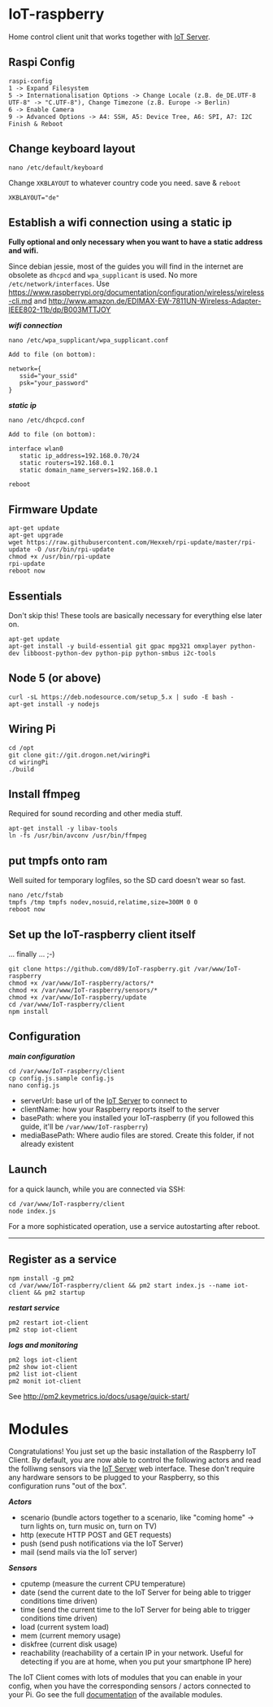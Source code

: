 # IoT-raspberry
Home control client unit that works together with [IoT Server](https://github.com/d89/IoT-server).

## Raspi Config

```
raspi-config
1 -> Expand Filesystem
5 -> Internationalisation Options -> Change Locale (z.B. de_DE.UTF-8 UTF-8" -> "C.UTF-8"), Change Timezone (z.B. Europe -> Berlin)
6 -> Enable Camera
9 -> Advanced Options -> A4: SSH, A5: Device Tree, A6: SPI, A7: I2C
Finish & Reboot
```

## Change keyboard layout

```
nano /etc/default/keyboard
```

Change ```XKBLAYOUT``` to whatever country code you need. save & ```reboot```

```
XKBLAYOUT="de"
```

## Establish a wifi connection using a static ip

**Fully optional and only necessary when you want to have a static address and wifi.**

Since debian jessie, most of the guides you will find in the internet are obsolete as ```dhcpcd``` and ```wpa_supplicant``` is used. No more ```/etc/network/interfaces```. Use https://www.raspberrypi.org/documentation/configuration/wireless/wireless-cli.md and http://www.amazon.de/EDIMAX-EW-7811UN-Wireless-Adapter-IEEE802-11b/dp/B003MTTJOY

***wifi connection***

```
nano /etc/wpa_supplicant/wpa_supplicant.conf

Add to file (on bottom):

network={
   ssid="your_ssid"
   psk="your_password"
}
```

***static ip***

```
nano /etc/dhcpcd.conf

Add to file (on bottom):

interface wlan0
   static ip_address=192.168.0.70/24
   static routers=192.168.0.1
   static domain_name_servers=192.168.0.1

reboot
```

## Firmware Update

```
apt-get update
apt-get upgrade
wget https://raw.githubusercontent.com/Hexxeh/rpi-update/master/rpi-update -O /usr/bin/rpi-update
chmod +x /usr/bin/rpi-update
rpi-update
reboot now
```

## Essentials

Don't skip this! These tools are basically necessary for everything else later on.

```
apt-get update
apt-get install -y build-essential git gpac mpg321 omxplayer python-dev libboost-python-dev python-pip python-smbus i2c-tools
```

## Node 5 (or above)

```
curl -sL https://deb.nodesource.com/setup_5.x | sudo -E bash -
apt-get install -y nodejs
```

## Wiring Pi

```
cd /opt
git clone git://git.drogon.net/wiringPi
cd wiringPi
./build
```

## Install ffmpeg

Required for sound recording and other media stuff.

```
apt-get install -y libav-tools
ln -fs /usr/bin/avconv /usr/bin/ffmpeg
```

## put tmpfs onto ram

Well suited for temporary logfiles, so the SD card doesn't wear so fast.

```
nano /etc/fstab
tmpfs /tmp tmpfs nodev,nosuid,relatime,size=300M 0 0
reboot now
```

## Set up the IoT-raspberry client itself

... finally ... ;-)

```
git clone https://github.com/d89/IoT-raspberry.git /var/www/IoT-raspberry
chmod +x /var/www/IoT-raspberry/actors/*
chmod +x /var/www/IoT-raspberry/sensors/*
chmod +x /var/www/IoT-raspberry/update
cd /var/www/IoT-raspberry/client
npm install
```

## Configuration

***main configuration***

```
cd /var/www/IoT-raspberry/client
cp config.js.sample config.js
nano config.js
```

* serverUrl: base url of the [IoT Server](https://github.com/d89/IoT-server) to connect to
* clientName: how your Raspberry reports itself to the server
* basePath: where you installed your IoT-raspberry (if you followed this guide, it'll be ```/var/www/IoT-raspberry```)
* mediaBasePath: Where audio files are stored. Create this folder, if not already existent

## Launch

for a quick launch, while you are connected via SSH:

```
cd /var/www/IoT-raspberry/client
node index.js
```

For a more sophisticated operation, use a service autostarting after reboot.

---

## Register as a service

```
npm install -g pm2
cd /var/www/IoT-raspberry/client && pm2 start index.js --name iot-client && pm2 startup
```

***restart service***

```
pm2 restart iot-client
pm2 stop iot-client
```

***logs and monitoring***

```
pm2 logs iot-client
pm2 show iot-client
pm2 list iot-client
pm2 monit iot-client
```

See http://pm2.keymetrics.io/docs/usage/quick-start/

# Modules

Congratulations! You just set up the basic installation of the Raspberry IoT Client. By default, you are now able to control the following actors and read the folliwng sensors via the [IoT Server](https://github.com/d89/IoT-server) web interface. These don't require any hardware sensors to be plugged to your Raspberry, so this configuration runs "out of the box".

***Actors***

* scenario (bundle actors together to a scenario, like "coming home" -> turn lights on, turn music on, turn on TV)
* http (execute HTTP POST and GET requests)
* push (send push notifications via the IoT Server)
* mail (send mails via the IoT server)

***Sensors***

* cputemp (measure the current CPU temperature)
* date (send the current date to the IoT Server for being able to trigger conditions time driven)
* time (send the current time to the IoT Server for being able to trigger conditions time driven)
* load (current system load)
* mem (current memory usage)
* diskfree (current disk usage)
* reachability (reachability of a certain IP in your network. Useful for detecting if you are at home, when you put your smartphone IP here)

The IoT Client comes with lots of modules that you can enable in your config, when you have the corresponding sensors / actors connected to your Pi. Go see the full [documentation](tree/blob/develop/documentation/modules.md) of the available modules.

